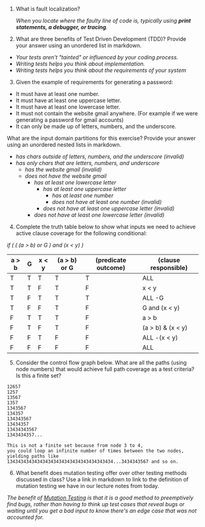 1. What is fault localization? 
    
    *When you locate where the faulty line of code is, typically using **print       statements, a debugger, or tracing**.* 

2. What are three benefits of Test Driven Development (TDD)? Provide your answer using an unordered list in markdown.

- *Your tests aren't "tainted" or influenced by your coding process.*
- *Writing tests helps you think about implementation.*
- *Writing tests helps you think about the requirements of your system*

3. Given the example of requirements for generating a password:
- It must have at least one number.
- It must have at least one uppercase letter.
- It must have at least one lowercase letter.
- It must not contain the website gmail anywhere. (For example if we were generating a password for gmail accounts)
- It can only be made up of letters, numbers, and the underscore.
   
What are the input domain partitions for this exercise? Provide your answer using an unordered nested lists in markdown.

- *has chars outside of letters, numbers, and the underscore (invalid)*
- *has only chars that are letters, numbers, and underscore*
  - *has the website gmail (invalid)*
  - *does not have the website gmail*
    - *has at least one lowercase letter*
      - *has at least one uppercase letter*
        - *has at least one number*
        - *does not have at least one number (invalid)*
      - *does not have at least one uppercase letter (invalid)*
    - *does not have at least one lowercase letter (invalid)*

4. Complete the truth table below to show what inputs we need to achieve active clause coverage for the following conditional:

*if ( ( (a > b) or G ) and (x < y) )*

| a > b | G | x < y | (a > b) or G | (predicate outcome) | (clause responsible) |
| ----- | - | ----- | ------------ | --------------------|----------------------|
| T     | T | T     | T            | T                   | ALL                  |
| T     | T | F     | T            | F                   | x < y                |
| T     | F | T     | T            | T                   | ALL -G               |
| T     | F | F     | T            | F                   | G and (x < y)        |
| F     | T | T     | T            | F                   | a > b                |
| F     | T | F     | T            | F                   | (a > b) & (x < y)    |
| F     | F | T     | F            | F                   | ALL -(x < y)         |
| F     | F | F     | F            | F                   | ALL                  |

5. Consider the control flow graph below. What are all the paths (using node numbers) that would achieve full path coverage as a test criteria? Is this a finite set?
```
12657
1257
13567
1357
1343567
134357
134343567
13434357
13434343567
1343434357...

This is not a finite set because from node 3 to 4,
you could loop an infinite number of times between the two nodes, yielding paths like
134343434343434343434343434343434343434...3434343567 and so on. 
```

6. What benefit does mutation testing offer over other testing methods discussed in class? Use a link in markdown to link to the definition of mutation testing we have in our lecture notes from today.

*The benefit of [Mutation Testing](https://cs2113-f24.github.io/j/software_testing#syntactic-structures) is that it is a good method to preemptively find bugs, rather than having to think up test cases that reveal bugs or waiting until you get a bad input to know there's an edge case that was not accounted for.*
